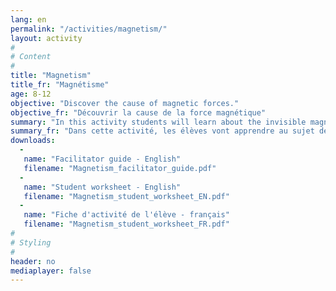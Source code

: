 ```yaml
---
lang: en
permalink: "/activities/magnetism/"
layout: activity
#
# Content
#
title: "Magnetism"
title_fr: "Magnétisme"
age: 8-12
objective: "Discover the cause of magnetic forces."
objective_fr: "Découvrir la cause de la force magnétique"
summary: "In this activity students will learn about the invisible magnetic fields which are the reason behind why magnets attract or repel one another. They will use flakes of iron to visualize the magnetic field of a bar magnet. Then they will use a compass to determine the direction of the magnetic field and draw lines to represent it."
summary_fr: "Dans cette activité, les élèves vont apprendre au sujet des champ magnétique invisible qui expliquent pourquoi les aimants s'attirent ou se repoussent. Ils font utiliser des morceaux de fer pour visualiser le champ magnétique d'une barre aimanté. Ensuite, ils vont se servir d'une boussole afin de déterminer la direction du champ magnétique, puis ils vont dessiner des lignes qui représentent ce champ.  "
downloads:
  -
   name: "Facilitator guide - English"
   filename: "Magnetism_facilitator_guide.pdf"
  -
   name: "Student worksheet - English"
   filename: "Magnetism_student_worksheet_EN.pdf"
  -
   name: "Fiche d'activité de l'élève - français"
   filename: "Magnetism_student_worksheet_FR.pdf"
#
# Styling
#
header: no
mediaplayer: false
---
```

